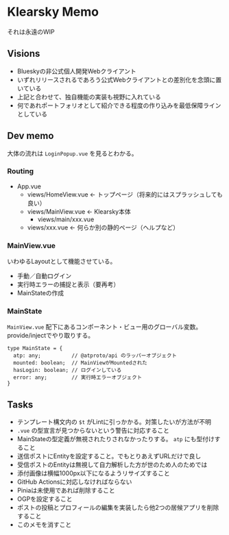 # Klearsky Memo
それは永遠のWIP

## Visions
* Blueskyの非公式個人開発Webクライアント
* いずれリリースされるであろう公式Webクライアントとの差別化を念頭に置いている
* 上記と合わせて、独自機能の実装も視野に入れている
* 何であれポートフォリオとして紹介できる程度の作り込みを最低保障ラインとしている

## Dev memo
大体の流れは `LoginPopup.vue` を見るとわかる。

### Routing
* App.vue
  * views/HomeView.vue ← トップページ（将来的にはスプラッシュしても良い）
  * views/MainView.vue ← Klearsky本体
    * views/main/xxx.vue
  * views/xxx.vue ← 何らか別の静的ページ（ヘルプなど）

### MainView.vue
いわゆるLayoutとして機能させている。
* 手動／自動ログイン
* 実行時エラーの捕捉と表示（要再考）
* MainStateの作成

### MainState
`MainView.vue` 配下にあるコンポーネント・ビュー用のグローバル変数。provide/injectでやり取りする。
```
type MainState = {
  atp: any;          // @atproto/api のラッパーオブジェクト
  mounted: boolean;  // MainViewがMountedされた
  hasLogin: boolean; // ログインしている
  error: any;        // 実行時エラーオブジェクト
}
```

## Tasks
* テンプレート構文内の `$t` がLintに引っかかる。対策したいが方法が不明
* `.vue` の型宣言が見つからないという警告に対応すること
* MainStateの型定義が無視されたりされなかったりする。 `atp` にも型付けすること
* 送信ポストにEntityを設定すること。でもとりあえずURLだけで良し
* 受信ポストのEntityは無視して自力解析した方が世のため人のためでは
* 添付画像は横幅1000px以下になるようリサイズすること
* GitHub Actionsに対応しなければならない
* Piniaは未使用であれば削除すること
* OGPを設定すること
* ポストの投稿とプロフィールの編集を実装したら他2つの居候アプリを削除すること
* このメモを消すこと
